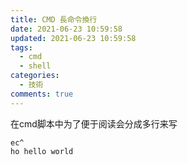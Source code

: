 ```yaml
---
title: CMD 長命令換行
date: 2021-06-23 10:59:58
updated: 2021-06-23 10:59:58
tags:
  - cmd
  - shell
categories:
  - 技術
comments: true
---
```



在cmd脚本中为了便于阅读会分成多行来写

```shell
ec^
ho hello world
```